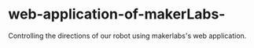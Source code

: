 # web-application-of-makerLabs-
Controlling the directions of  our robot using makerlabs's web application.
